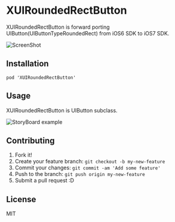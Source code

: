 # XUIRoundedRectButton

XUIRoundedRectButton is forward porting UIButton(UIButtonTypeRoundedRect) from iOS6 SDK to iOS7 SDK.

![ScreenShot](https://www.monosnap.com/image/zirPSLa1ZhROY41l0PvqzL96H.png)

## Installation

``` objc
pod 'XUIRoundedRectButton'
```

## Usage

XUIRoundedRectButton is UIButton subclass.

![StoryBoard example](https://www.monosnap.com/image/8O6pjLFLyidwA9pmuqw655jlw.png)

## Contributing

1. Fork it!
2. Create your feature branch: `git checkout -b my-new-feature`
3. Commit your changes: `git commit -am 'Add some feature'`
4. Push to the branch: `git push origin my-new-feature`
5. Submit a pull request :D

## License

MIT